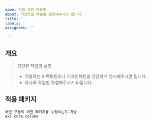 ```yaml
---
name: 작업 생성 템플릿
about: 작업하실 부분을 설명해주시면 됩니다.
title: ''
labels: ''
assignees: ''

---
```


## 개요
> 간단한 작업의 설명
> * 적용하는 리팩토링이나 디자인패턴을 간단하게 명시해주시면 됩니다.
> * 하나의 작업만 작성해주시기 바랍니다.

## 적용 패키지
```
어떤 모듈의 어떤 패키지를 수정하는지 기술
ex) core.colums
```
